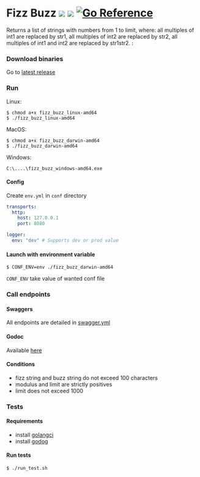 # Fizz Buzz ![](https://github.com/floriantoufet/fizzbuzz/workflows/Tests/badge.svg) ![](https://github.com/floriantoufet/fizzbuzz/workflows/Releases/badge.svg) [![Go Reference](https://pkg.go.dev/badge/github.com/floriantoufet/fizzbuzz.svg)](https://pkg.go.dev/github.com/floriantoufet/fizzbuzz)

Returns a list of strings with numbers from 1 to limit, where: all multiples of int1 are replaced by str1, all multiples of int2 are
replaced by str2, all multiples of int1 and int2 are replaced by str1str2. :

### Download binaries

Go to [latest release](https://github.com/floriantoufet/fizzbuzz/releases/latest)

### Run

Linux:

 ```shell script
 $ chmod a+x fizz_buzz_linux-amd64
 $ ./fizz_buzz_linux-amd64
 ```

MacOS:

 ```shell script
 $ chmod a+x fizz_buzz_darwin-amd64
 $ ./fizz_buzz_darwin-amd64
 ```

Windows:

 ```shell script
 C:\....\fizz_buzz_windows-amd64.exe
 ```

#### Config

Create `env.yml` in `conf` directory

```yaml
transports:
  http:
    host: 127.0.0.1
    port: 8080

logger:
  env: "dev" # Supports dev or prod value

```

#### Launch with environment variable

 ```shell script
 $ CONF_ENV=env ./fizz_buzz_darwin-amd64
 ```

`CONF_ENV` take value of wanted conf file

### Call endpoints

#### Swaggers

All endpoints are detailed in [swagger.yml](https://app.swaggerhub.com/apis/floriantoufet/FizzBuzz/1.0.0#/StatisticResponse)

#### Godoc

Available [here](https://pkg.go.dev/github.com/floriantoufet/fizzbuzz)

#### Conditions

- fizz string and buzz string do not exceed 100 characters
- modulus and limit are strictly positives
- limit does not exceed 1000

### Tests

#### Requirements

- install [golangci](https://github.com/golangci/golangci-lint)
- install [godog](https://github.com/cucumber/godog)

#### Run tests

 ```shell script
 $ ./run_test.sh
 ```


